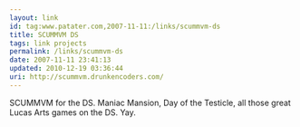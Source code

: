 ```yaml
---
layout: link
id: tag:www.patater.com,2007-11-11:/links/scummvm-ds
title: SCUMMVM DS
tags: link projects
permalink: /links/scummvm-ds
date: 2007-11-11 23:41:13
updated: 2010-12-19 03:36:44
uri: http://scummvm.drunkencoders.com/
---
```

SCUMMVM for the DS. Maniac Mansion, Day of the Testicle, all those great Lucas
Arts games on the DS. Yay.
